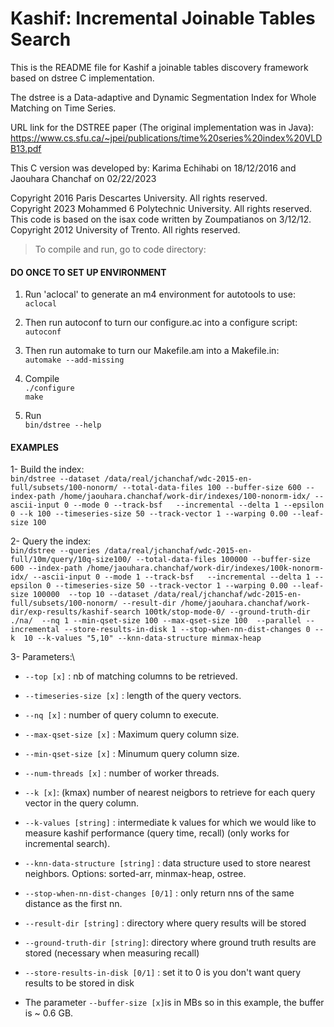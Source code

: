 # Kashif: Incremental Joinable Tables Search
This is the README file for Kashif a joinable tables discovery framework based on dstree C implementation.

The dstree is a Data-adaptive and Dynamic Segmentation  Index for Whole Matching on Time Series.

URL link for the DSTREE paper (The original implementation was in Java): https://www.cs.sfu.ca/~jpei/publications/time%20series%20index%20VLDB13.pdf 


This C version was developed by: Karima Echihabi on 18/12/2016 and Jaouhara Chanchaf on 02/22/2023


Copyright 2016 Paris Descartes University. All rights reserved.\
Copyright 2023 Mohammed 6 Polytechnic University. All rights reserved.\
This code is based on the isax code written by Zoumpatianos on 3/12/12.\
Copyright 2012 University of Trento. All rights reserved.

> To compile and run, go to code directory: 

#### DO ONCE TO SET UP ENVIRONMENT
1. Run 'aclocal' to generate an m4 environment for autotools to use:\
`aclocal`

2. Then run autoconf to turn our configure.ac into a configure script:\
`autoconf`

3. Then run automake to turn our Makefile.am into a Makefile.in:\
`automake --add-missing`

4. Compile\
`./configure`\
`make`

5. Run\
`bin/dstree --help`

#### EXAMPLES
1- Build the index:\
`bin/dstree --dataset /data/real/jchanchaf/wdc-2015-en-full/subsets/100-nonorm/ --total-data-files 100 --buffer-size 600 --index-path /home/jaouhara.chanchaf/work-dir/indexes/100-nonorm-idx/ --ascii-input 0 --mode 0 --track-bsf   --incremental --delta 1 --epsilon 0 --k 100 --timeseries-size 50 --track-vector 1 --warping 0.00 --leaf-size 100`

2- Query the index:\
`bin/dstree --queries /data/real/jchanchaf/wdc-2015-en-full/10m/query/10q-size100/ --total-data-files 100000 --buffer-size 600 --index-path /home/jaouhara.chanchaf/work-dir/indexes/100k-nonorm-idx/ --ascii-input 0 --mode 1 --track-bsf   --incremental --delta 1 --epsilon 0 --timeseries-size 50 --track-vector 1 --warping 0.00 --leaf-size 100000  --top 10 --dataset /data/real/jchanchaf/wdc-2015-en-full/subsets/100-nonorm/ --result-dir /home/jaouhara.chanchaf/work-dir/exp-results/kashif-search 100tk/stop-mode-0/ --ground-truth-dir ./na/  --nq 1 --min-qset-size 100 --max-qset-size 100  --parallel --incremental --store-results-in-disk 1 --stop-when-nn-dist-changes 0 --k  10 --k-values "5,10" --knn-data-structure minmax-heap`

3- Parameters:\

* `--top [x]` : nb of matching columns to be retrieved.
* `--timeseries-size [x]` : length of the query vectors.
* `--nq [x]` : number of query column to execute.
* `--max-qset-size [x]` : Maximum query column size.
* `--min-qset-size [x]` : Minumum query column size.
* `--num-threads [x]` : number of worker threads. 
* `--k [x]`: (kmax) number of nearest neigbors to retrieve for each query vector in the query column.
* `--k-values [string]` : intermediate k values for which we would like to measure kashif performance (query time, recall) (only works for incremental search).

* `--knn-data-structure [string]` : data structure used to store nearest neighbors. Options: sorted-arr, minmax-heap, ostree.
* `--stop-when-nn-dist-changes [0/1]` : only return nns of the same distance as the first nn.
* `--result-dir [string]` : directory where query results will be stored
* `--ground-truth-dir [string]`: directory where ground truth results are stored (necessary when measuring recall)
* `--store-results-in-disk [0/1]` : set it to 0 is you don't want query results to be stored in disk

- The parameter `--buffer-size [x]`is in MBs so in this example, the buffer is ~ 0.6 GB.


